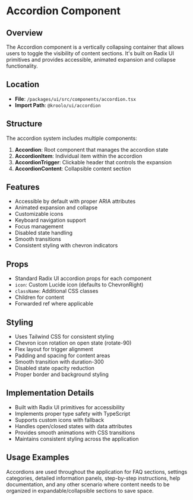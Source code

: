 # Accordion Component

## Overview
The Accordion component is a vertically collapsing container that allows users to toggle the visibility of content sections. It's built on Radix UI primitives and provides accessible, animated expansion and collapse functionality.

## Location
- **File**: `/packages/ui/src/components/accordion.tsx`
- **Import Path**: `@kroolo/ui/accordion`

## Structure
The accordion system includes multiple components:

1. **Accordion**: Root component that manages the accordion state
2. **AccordionItem**: Individual item within the accordion
3. **AccordionTrigger**: Clickable header that controls the expansion
4. **AccordionContent**: Collapsible content section

## Features
- Accessible by default with proper ARIA attributes
- Animated expansion and collapse
- Customizable icons
- Keyboard navigation support
- Focus management
- Disabled state handling
- Smooth transitions
- Consistent styling with chevron indicators

## Props
- Standard Radix UI accordion props for each component
- `icon`: Custom Lucide icon (defaults to ChevronRight)
- `className`: Additional CSS classes
- Children for content
- Forwarded ref where applicable

## Styling
- Uses Tailwind CSS for consistent styling
- Chevron icon rotation on open state (rotate-90)
- Flex layout for trigger alignment
- Padding and spacing for content areas
- Smooth transition with duration-300
- Disabled state opacity reduction
- Proper border and background styling

## Implementation Details
- Built with Radix UI primitives for accessibility
- Implements proper type safety with TypeScript
- Supports custom icons with fallback
- Handles open/closed states with data attributes
- Provides smooth animations with CSS transitions
- Maintains consistent styling across the application

## Usage Examples
Accordions are used throughout the application for FAQ sections, settings categories, detailed information panels, step-by-step instructions, help documentation, and any other scenario where content needs to be organized in expandable/collapsible sections to save space.